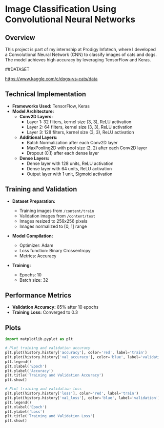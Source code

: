 # Image Classification Using Convolutional Neural Networks

## Overview
This project is part of my internship at Prodigy Infotech, where I developed a Convolutional Neural Network (CNN) to classify images of cats and dogs. The model achieves high accuracy by leveraging TensorFlow and Keras.

##DATASET

https://www.kaggle.com/c/dogs-vs-cats/data


## Technical Implementation

- **Frameworks Used:** TensorFlow, Keras
- **Model Architecture:**
  - **Conv2D Layers:**
    - Layer 1: 32 filters, kernel size (3, 3), ReLU activation
    - Layer 2: 64 filters, kernel size (3, 3), ReLU activation
    - Layer 3: 128 filters, kernel size (3, 3), ReLU activation
  - **Additional Layers:**
    - Batch Normalization after each Conv2D layer
    - MaxPooling2D with pool size (2, 2) after each Conv2D layer
    - Dropout (0.1) after each dense layer
  - **Dense Layers:**
    - Dense layer with 128 units, ReLU activation
    - Dense layer with 64 units, ReLU activation
    - Output layer with 1 unit, Sigmoid activation

## Training and Validation

- **Dataset Preparation:**
  - Training images from `/content/train`
  - Validation images from `/content/test`
  - Images resized to 256x256 pixels
  - Images normalized to [0, 1] range

- **Model Compilation:**
  - Optimizer: Adam
  - Loss function: Binary Crossentropy
  - Metrics: Accuracy

- **Training:**
  - Epochs: 10
  - Batch size: 32

## Performance Metrics

- **Validation Accuracy:** 85% after 10 epochs
- **Training Loss:** Converged to 0.3

## Plots

```python
import matplotlib.pyplot as plt

# Plot training and validation accuracy
plt.plot(history.history['accuracy'], color='red', label='train')
plt.plot(history.history['val_accuracy'], color='blue', label='validation')
plt.legend()
plt.xlabel('Epoch')
plt.ylabel('Accuracy')
plt.title('Training and Validation Accuracy')
plt.show()

# Plot training and validation loss
plt.plot(history.history['loss'], color='red', label='train')
plt.plot(history.history['val_loss'], color='blue', label='validation')
plt.legend()
plt.xlabel('Epoch')
plt.ylabel('Loss')
plt.title('Training and Validation Loss')
plt.show()
